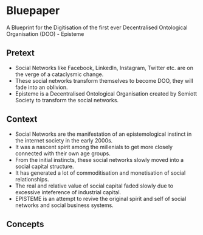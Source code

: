 # Bluepaper
A Blueprint for the Digitisation of the first ever Decentralised Ontological Organisation (DOO) - Episteme

## Pretext
- Social Networks like Facebook, LinkedIn, Instagram, Twitter etc. are on the verge of a cataclysmic change. 
- These social networks transform themselves to become DOO, they will fade into an oblivion. 
- Episteme is a Decentralised Ontological Organisation created by Semiott Society to transform the social networks. 

## Context
- Social Networks are the manifestation of an epistemological instinct in the internet society in the early 2000s. 
- It was a nascent spirit among the millenials to get more closely connected with their own age groups. 
- From the initial instincts, these social networks slowly moved into a social capital structure. 
- It has generated a lot of commoditisation and monetisation of social relationships.
- The real and relative value of social capital faded slowly due to excessive inteference of industrial capital.
- EPISTEME is an attempt to revive the original spirit and self of social networks and social business systems. 

## Concepts
